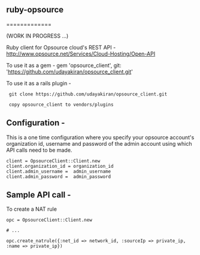 ## ruby-opsource
=============

(WORK IN PROGRESS ...)

Ruby client for Opsource cloud's REST API - http://www.opsource.net/Services/Cloud-Hosting/Open-API

To use it as a gem -
     gem 'opsource_client', git: 'https://github.com/udayakiran/opsource_client.git'

To use it as a rails plugin -

     git clone https://github.com/udayakiran/opsource_client.git

     copy opsource_client to vendors/plugins

## Configuration -

This is a one time configuration where you specify your opsource account's organization id,
username and password of the admin account using which API calls need to be made.

    client = OpsourceClient::Client.new
    client.organization_id = organization_id
    client.admin_username =  admin_username
    client.admin_password =  admin_password
  

## Sample API call -

To create a NAT rule

    opc = OpsourceClient::Client.new

    # ...

    opc.create_natrule({:net_id => network_id, :sourceIp => private_ip, :name => private_ip})


